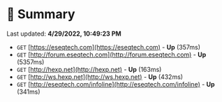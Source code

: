 # 📖 Summary
Last updated: **4/29/2022, 10:49:23 PM**

- `GET` [https://eseqtech.com](https://eseqtech.com) - **Up** (357ms)
- `GET` [http://forum.eseqtech.com](http://forum.eseqtech.com) - **Up** (5357ms)
- `GET` [http://hexp.net](http://hexp.net) - **Up** (163ms)
- `GET` [http://ws.hexp.net](http://ws.hexp.net) - **Up** (432ms)
- `GET` [http://eseqtech.com/infoline](http://eseqtech.com/infoline) - **Up** (341ms)
